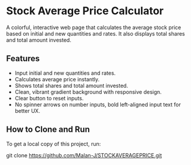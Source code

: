 # Stock Average Price Calculator

A colorful, interactive web page that calculates the average stock price based on initial and new quantities and rates.
It also displays total shares and total amount invested.

## Features

- Input initial and new quantities and rates.
- Calculates average price instantly.
- Shows total shares and total amount invested.
- Clean, vibrant gradient background with responsive design.
- Clear button to reset inputs.
- No spinner arrows on number inputs, bold left-aligned input text for better UX.


## How to Clone and Run

To get a local copy of this project, run:


git clone https://github.com/Malan-J/STOCKAVERAGEPRICE.git
